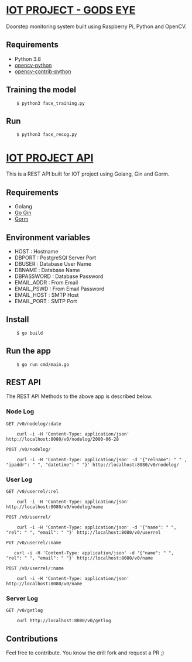 # [IOT PROJECT - GODS EYE](https://github.com/mbmanu/IoT_Project)
Doorstep monitoring system built using Raspberry Pi, Python and OpenCV. 

## Requirements
- Python 3.8
- [opencv-python](https://pypi.org/project/opencv-python/)
- [opencv-contrib-python](https://pypi.org/project/opencv-contrib-python/)

## Training the model
```
    $ python3 face_training.py
```
## Run
```
    $ python3 face_recog.py
```

# [IOT PROJECT API](https://github.com/shujanpannag/iot_project_api)
This is a REST API built for IOT project using Golang, Gin and Gorm.
## Requirements
- Golang
- [Go Gin](https://pkg.go.dev/github.com/gin-gonic/gin)
- [Gorm](https://pkg.go.dev/gorm.io/gorm)
## Environment variables
- HOST : Hostname
- DBPORT : PostgreSQl Server Port
- DBUSER : Database User Name
- DBNAME : Database Name
- DBPASSWORD : Database Password
- EMAIL_ADDR : From Email
- EMAIL_PSWD : From Email Password
- EMAIL_HOST : SMTP Host
- EMAIL_PORT : SMTP Port
## Install
```
    $ go build
```
## Run the app
```
    $ go run cmd/main.go
```
## REST API
The REST API Methods to the above app is described below.
### Node Log
`GET /v0/nodelog/:date`
``` 
    curl -i -H 'Content-Type: application/json' http://localhost:8080/v0/nodelog/2000-06-28
```
`POST /v0/nodelog/`
``` 
    curl -i -H 'Content-Type: application/json' -d '{"relname": " " , "ipaddr": " ", "datetime": " "}' http://localhost:8080/v0/nodelog/
```

### User Log
`GET /v0/userrel/:rel`

``` 
    curl -i -H 'Content-Type: application/json' http://localhost:8080/v0/nodelog/name
 ```

`POST /v0/userrel/`

``` 
    curl -i -H 'Content-Type: application/json' -d '{"name": " ", "rel": " ", "email": " "}' http://localhost:8080/v0/userrel
```

`PUT /v0/userrel/:name`

 ``` 
    curl -i -H 'Content-Type: application/json' -d '{"name": " ", "rel": " ", "email": " "}' http://localhost:8080/v0/name
```
    
`POST /v0/userrel/:name`

``` 
    curl -i -H 'Content-Type: application/json' http://localhost:8080/v0/name
```

### Server Log
`GET /v0/getlog`

``` 
    curl http://localhost:8080/v0/getlog
```
## Contributions
Feel free to contribute. You know the drill fork and request a PR ;)
